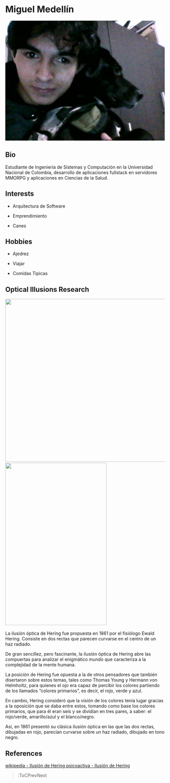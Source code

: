 # Miguel Medellín

<img src="/docs/img/MiguelMedellin.jpg" />

## Bio
Estudiante de Ingeniería de Sistemas y Computación en la Universidad Nacional de Colombia, desarrollo de aplicaciones fullstack en servidores MMORPG y aplicaciones en Ciencias de la Salud.

## Interests

- Arquitectura de Software

- Emprendimiento

- Canes

## Hobbies

- Ajedrez

- Viajar

- Comidas Tipicas

## Optical Illusions Research

<img src="https://www.psicoactiva.com/wp-content/uploads/2020/08/paralelas-hering.png" width="887" height="514" />
<img src="https://upload.wikimedia.org/wikipedia/commons/a/a0/Hering_illusion.svg" width="320" height="512" />

La ilusión óptica de Hering fue propuesta en 1861 por el fisiólogo Ewald Hering. Consiste en dos rectas que parecen curvarse en el centro de un haz radiado.

De gran sencillez, pero fascinante, la ilusión óptica de Hering abre las compuertas para analizar el enigmático mundo que caracteriza a la complejidad de la mente humana.

La posición de Hering fue opuesta a la de otros pensadores que también disertaron sobre estos temas, tales como Thomas Young y Hermann von Helmholtz, para quienes el ojo era capaz de percibir los colores partiendo de los llamados “colores primarios”, es decir, el rojo, verde y azul.

En cambio, Hering consideró que la visión de los colores tenía lugar gracias a la oposición que se daba entre estos, tomando como base los colores primarios, que para él eran seis y se dividían en tres pares, a saber: el rojo/verde, amarillo/azul y el blanco/negro.

Así, en 1861 presentó su clásica ilusión óptica en las que las dos rectas, dibujadas en rojo, parecían curvarse sobre un haz radiado, dibujado en tono negro.


## References

[wikipedia - Ilusión de Hering ](https://es.wikipedia.org/wiki/Ilusi%C3%B3n_de_Hering)
[psicoactiva - Ilusión de Hering ](https://www.psicoactiva.com/blog/ilusion-optica-de-hering/)

> :ToCPrevNext